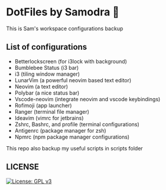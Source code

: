 # DotFiles by Samodra 🤖

This is Sam's workspace configurations backup

## List of configurations

* Betterlockscreen (for i3lock with background)
* Bumblebee Status (i3 bar)
* i3 (tiling window manager)
* LunarVim (a powerful neovim based text editor)
* Neovim (a text editor)
* Polybar (a nice status bar)
* Vscode-neovim (integrate neovim and vscode keybindings)
* Rofimoji (app launcher)
* Ranger (terminal file manager)
* Ideavim (vimrc for jetbrains)
* Zshrc, Bashrc, and profile (terminal configurations)
* Antigenrc (package manager for zsh)
* Npmrc (npm package manager configurations)

This repo also backup my useful scripts in scripts folder

## LICENSE
[![License: GPL v3](https://img.shields.io/badge/License-GPLv3-blue.svg)](https://www.gnu.org/licenses/gpl-3.0)    

